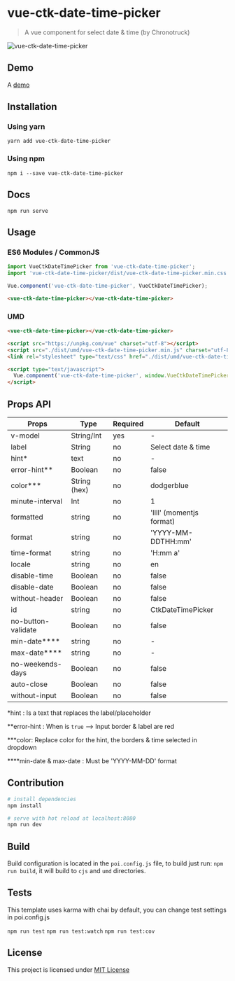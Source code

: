# vue-ctk-date-time-picker

> A vue component for select date & time (by Chronotruck)

![vue-ctk-date-time-picker](./assets/illu.png)

## Demo
A [demo](https://htmlpreview.github.io/?https://github.com/chronotruck/vue-ctk-date-time-picker/blob/master/demo/index.html)

## Installation

### Using yarn

`yarn add vue-ctk-date-time-picker`

### Using npm

`npm i --save vue-ctk-date-time-picker`

## Docs

`npm run serve`

## Usage

### ES6 Modules / CommonJS

```js
import VueCtkDateTimePicker from 'vue-ctk-date-time-picker';
import 'vue-ctk-date-time-picker/dist/vue-ctk-date-time-picker.min.css';

Vue.component('vue-ctk-date-time-picker', VueCtkDateTimePicker);
```

```html
<vue-ctk-date-time-picker></vue-ctk-date-time-picker>
```

### UMD

```html
<vue-ctk-date-time-picker></vue-ctk-date-time-picker>

<script src="https://unpkg.com/vue" charset="utf-8"></script>
<script src="./dist/umd/vue-ctk-date-time-picker.min.js" charset="utf-8"></script>
<link rel="stylesheet" type="text/css" href="./dist/umd/vue-ctk-date-time-picker.min.css">

<script type="text/javascript">
  Vue.component('vue-ctk-date-time-picker', window.VueCtkDateTimePicker.default);
</script>
```
## Props API

| Props      | Type       | Required | Default    |
|------------|------------|----------|------------|
| v-model    | String/Int | yes     | -          |
| label      | String     | no    | Select date & time |
| hint*       | text       | no       | -         |
| error-hint** | Boolean    | no      | false     |
| color***     | String (hex) | no    | dodgerblue |
| minute-interval | Int | no    | 1    |
| formatted   | string | no    | 'llll' (momentjs format) |
| format   | string | no      | 'YYYY-MM-DDTHH:mm' |
| time-format   | string | no  | 'H:mm a' |
| locale   | string | no     | en |
| disable-time   | Boolean | no     | false |
| disable-date   | Boolean | no  | false |
| without-header   | Boolean | no   | false |
| id  | string | no  | CtkDateTimePicker |
| no-button-validate | Boolean | no | false |
| min-date****  | string | no  | - |
| max-date****  | string | no  | - |
| no-weekends-days | Boolean | no | false |
| auto-close | Boolean | no | false |
| without-input | Boolean | no | false |

*hint : Is a text that replaces the label/placeholder

**error-hint : When is `true` --> Input border & label are red

***color: Replace color for the hint, the borders & time selected in dropdown

****min-date & max-date : Must be 'YYYY-MM-DD' format


## Contribution

``` bash
# install dependencies
npm install

# serve with hot reload at localhost:8080
npm run dev
```

## Build

Build configuration is located in the `poi.config.js` file, to build just run: `npm run build`, it will build to `cjs` and `umd` directories.

## Tests

This template uses karma with chai by default, you can change test settings in poi.config.js

`npm run test`
`npm run test:watch`
`npm run test:cov`

## License

This project is licensed under [MIT License](http://en.wikipedia.org/wiki/MIT_License)
